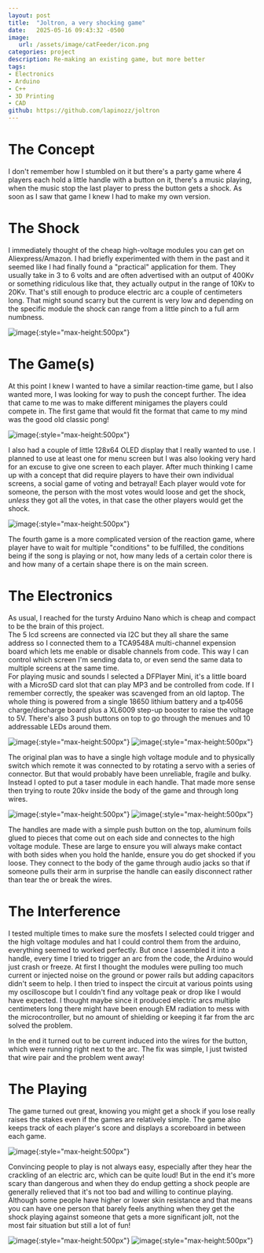 ```yaml
---
layout: post
title:  "Joltron, a very shocking game"
date:   2025-05-16 09:43:32 -0500
image:
   url: /assets/image/catFeeder/icon.png
categories: project
description: Re-making an existing game, but more better
tags:
- Electronics
- Arduino
- C++
- 3D Printing
- CAD
github: https://github.com/lapinozz/joltron
---
```


# The Concept

I don't remember how I stumbled on it but there's a party game where 4 players each hold a little handle with a button on it, there's a music playing, when the music stop the last player to press the button gets a shock. As soon as I saw that game I knew I had to make my own version. 

# The Shock
 
I immediately thought of the cheap high-voltage modules you can get on Aliexpress/Amazon. I had briefly experimented with them in the past and it seemed like I had finally found a "practical" application for them. They usually take in 3 to 6 volts and are often advertised with an output of 400Kv or something ridiculous like that, they actually output in the range of 10Kv to 20Kv. That's still enough to produce electric arc a couple of centimeters long. That might sound scarry but the current is very low and depending on the specific module the shock can range from a little pinch to a full arm numbness.

![image](/assets/image/joltron/hv-module.png){:style="max-height:500px"}


# The Game(s)

At this point I knew I wanted to have a similar reaction-time game, but I also wanted more, I was looking for way to push the concept further. The idea that came to me was to make different minigames the players could compete in. The first game that would fit the format that came to my mind was the good old classic pong! 

![image](/assets/image/joltron/pong.webp){:style="max-height:500px"}

I also had a couple of little 128x64 OLED display that I really wanted to use. I planned to use at least one for menu screen but I was also looking very hard for an excuse to give one screen to each player. After much thinking I came up with a concept that did require players to have their own individual screens, a social game of voting and betrayal! Each player would vote for someone, the person with the most votes would loose and get the shock, _unless_ they got all the votes, in that case the other players would get the shock.

![image](/assets/image/joltron/menu.png){:style="max-height:500px"}

The fourth game is a more complicated version of the reaction game, where player have to wait for multiple "conditions" to be fulfilled, the conditions being if the song is playing or not, how many leds of a certain color there is and how many of a certain shape there is on the main screen.

# The Electronics

As usual, I reached for the tursty Arduino Nano which is cheap and compact to be the brain of this project.  
The 5 lcd screens are connected via I2C but they all share the same address so I connected them to a TCA9548A multi-channel expension board which lets me enable or disable channels from code. This way I can control which screen I'm sending data to, or even send the same data to multiple screens at the same time.  
For playing music and sounds I selected a DFPlayer Mini, it's a little board with a MicroSD card slot that can play MP3 and be controlled from code.
If I remember correctly, the speaker was scavenged from an old laptop.
The whole thing is powered from a single 18650 lithium battery and a tp4056 charge/discharge board plus a XL6009 step-up booster to raise the voltage to 5V.
There's also 3 push buttons on top to go through the menues and 10 addressable LEDs around them.

![image](/assets/image/joltron/inside2.png){:style="max-height:500px"}
![image](/assets/image/joltron/inside.png){:style="max-height:500px"}

The original plan was to have a single high voltage module and to physically switch which remote it was connected to by rotating a servo with a series of connector. But that would probably have been unreliable, fragile and bulky. Instead I opted to put a taser module in each handle. That made more sense then trying to route 20kv inside the body of the game and through long wires.

![image](/assets/image/joltron/handle.png){:style="max-height:500px"}
![image](/assets/image/joltron/handle2.png){:style="max-height:500px"}

The handles are made with a simple push button on the top, aluminum foils glued to pieces that come out on each side and connectes to the high voltage module. These are large to ensure you will always make contact with both sides when you hold the hanlde, ensure you do get shocked if you loose. They connect to the body of the game through audio jacks so that if someone pulls their arm in surprise the handle can easily disconnect rather than tear the or break the wires.

# The Interference

I tested multiple times to make sure the mosfets I selected could trigger and the high voltage modules and hat I could control them from the arduino, everything seemed to worked perfectly. But once I assembled it into a handle, every time I tried to trigger an arc from the code, the Arduino would just crash or freeze. At first I thought the modules were pulling too much current or injected noise on the ground or power rails but adding capacitors didn't seem to help. I then tried to inspect the circuit at various points using my oscilloscope but I couldn't find any voltage peak or drop like I would have expected. I thought maybe since it produced electric arcs multiple centimeters long there might have been enough EM radiation to mess with the microcontroller, but no amount of shielding or keeping it far from the arc solved the problem.

In the end it turned out to be current induced into the wires for the button, which were running right next to the arc. The fix was simple, I just twisted that wire pair and the problem went away!

# The Playing

The game turned out great, knowing you might get a shock if you lose really raises the stakes even if the games are relatively simple. The game also keeps track of each player's score and displays a scoreboard in between each game.

![image](/assets/image/joltron/scoreboard.png){:style="max-height:500px"}

Convincing people to play is not always easy, especially after they hear the crackling of an electric arc, which can be quite loud! But in the end it's more scary than dangerous and when they do endup getting a shock people are generally relieved that it's not too bad and willing to continue playing. Although some people have higher or lower skin resistance and that means you can have one person that barely feels anything when they get the shock playing against someone that gets a more significant jolt, not the most fair situation but still a lot of fun!

![image](/assets/image/joltron/joltron.png){:style="max-height:500px"}
![image](/assets/image/joltron/playing.webp){:style="max-height:500px"}